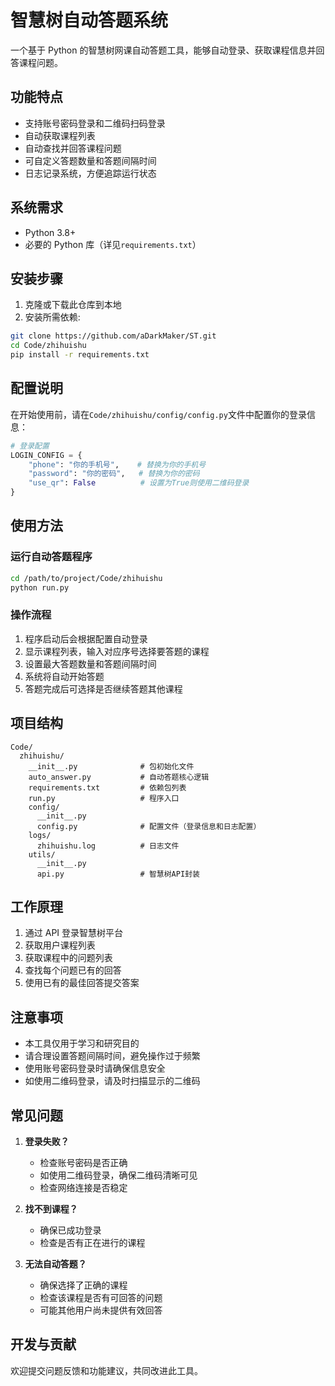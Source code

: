 # 智慧树自动答题系统

一个基于 Python 的智慧树网课自动答题工具，能够自动登录、获取课程信息并回答课程问题。

## 功能特点

- 支持账号密码登录和二维码扫码登录
- 自动获取课程列表
- 自动查找并回答课程问题
- 可自定义答题数量和答题间隔时间
- 日志记录系统，方便追踪运行状态

## 系统需求

- Python 3.8+
- 必要的 Python 库（详见`requirements.txt`）

## 安装步骤

1. 克隆或下载此仓库到本地
2. 安装所需依赖:

```bash
git clone https://github.com/aDarkMaker/ST.git
cd Code/zhihuishu
pip install -r requirements.txt
```

## 配置说明

在开始使用前，请在`Code/zhihuishu/config/config.py`文件中配置你的登录信息：

```python
# 登录配置
LOGIN_CONFIG = {
    "phone": "你的手机号",    # 替换为你的手机号
    "password": "你的密码",   # 替换为你的密码
    "use_qr": False          # 设置为True则使用二维码登录
}
```

## 使用方法

### 运行自动答题程序

```bash
cd /path/to/project/Code/zhihuishu
python run.py
```

### 操作流程

1. 程序启动后会根据配置自动登录
2. 显示课程列表，输入对应序号选择要答题的课程
3. 设置最大答题数量和答题间隔时间
4. 系统将自动开始答题
5. 答题完成后可选择是否继续答题其他课程

## 项目结构

```
Code/
  zhihuishu/
    __init__.py              # 包初始化文件
    auto_answer.py           # 自动答题核心逻辑
    requirements.txt         # 依赖包列表
    run.py                   # 程序入口
    config/
      __init__.py
      config.py              # 配置文件（登录信息和日志配置）
    logs/
      zhihuishu.log          # 日志文件
    utils/
      __init__.py
      api.py                 # 智慧树API封装
```

## 工作原理

1. 通过 API 登录智慧树平台
2. 获取用户课程列表
3. 获取课程中的问题列表
4. 查找每个问题已有的回答
5. 使用已有的最佳回答提交答案

## 注意事项

- 本工具仅用于学习和研究目的
- 请合理设置答题间隔时间，避免操作过于频繁
- 使用账号密码登录时请确保信息安全
- 如使用二维码登录，请及时扫描显示的二维码

## 常见问题

1. **登录失败？**

   - 检查账号密码是否正确
   - 如使用二维码登录，确保二维码清晰可见
   - 检查网络连接是否稳定

2. **找不到课程？**

   - 确保已成功登录
   - 检查是否有正在进行的课程

3. **无法自动答题？**
   - 确保选择了正确的课程
   - 检查该课程是否有可回答的问题
   - 可能其他用户尚未提供有效回答

## 开发与贡献

欢迎提交问题反馈和功能建议，共同改进此工具。
